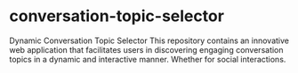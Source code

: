 # conversation-topic-selector
Dynamic Conversation Topic Selector  This repository contains an innovative web application that facilitates users in discovering engaging conversation topics in a dynamic and interactive manner. Whether for social interactions.
